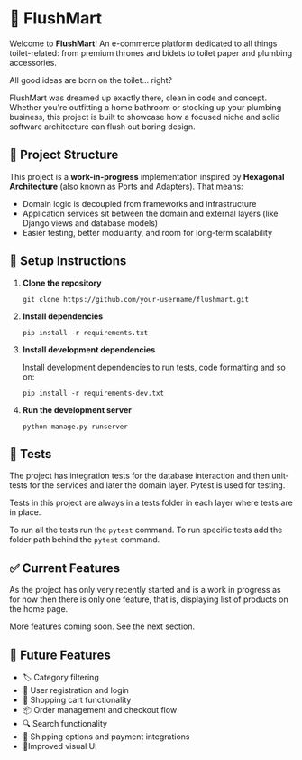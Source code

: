 # 🚽 FlushMart

Welcome to **FlushMart**! An e-commerce platform dedicated to all things toilet-related: from premium thrones and bidets to toilet paper and plumbing accessories.

All good ideas are born on the toilet… right? 

FlushMart was dreamed up exactly there, clean in code and concept. Whether you're outfitting a home bathroom or stocking up your plumbing business, this project is built to showcase how a focused niche and solid software architecture can flush out boring design.

## 🧱 Project Structure

This project is a **work-in-progress** implementation inspired by **Hexagonal Architecture** (also known as Ports and Adapters). That means:

- Domain logic is decoupled from frameworks and infrastructure
- Application services sit between the domain and external layers (like Django views and database models)
- Easier testing, better modularity, and room for long-term scalability

## 🚀 Setup Instructions

1. **Clone the repository**  

   ```git clone https://github.com/your-username/flushmart.git```

2. **Install dependencies**

    ```pip install -r requirements.txt```

3. **Install development dependencies**

    Install development dependencies to run tests, code formatting and so on:

    ```pip install -r requirements-dev.txt```

4. **Run the development server**

    ```python manage.py runserver```

## 🧪 Tests

The project has integration tests for the database interaction and then unit-tests for the services and later the domain layer. Pytest is used for testing. 

Tests in this project are always in a tests folder in each layer where tests are in place.

To run all the tests run the ```pytest``` command. To run specific tests add the folder path behind the ```pytest``` command.

## ✅ Current Features

As the project has only very recently started and is a work in progress as for now then there is only one feature, that is, displaying list of products on the home page. 

More features coming soon. See the next section.


## 🧭 Future Features

- 🏷️ Category filtering
- 🔐 User registration and login  
- 🛒 Shopping cart functionality  
- 📦 Order management and checkout flow   
- 🔍 Search functionality
- 🚚 Shipping options and payment integrations
- 🎨Improved visual UI
